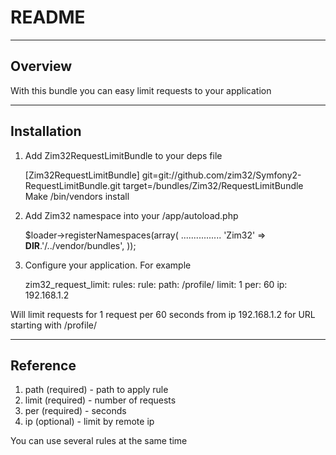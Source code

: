 README
========

---------
Overview
---------
With this bundle you can easy limit requests to your application

---------
Installation
---------
1) Add Zim32RequestLimitBundle to your deps file

    [Zim32RequestLimitBundle]
        git=git://github.com/zim32/Symfony2-RequestLimitBundle.git
        target=/bundles/Zim32/RequestLimitBundle
Make /bin/vendors install

2) Add Zim32 namespace into your /app/autoload.php

     $loader->registerNamespaces(array(
         ................
         'Zim32'            => __DIR__.'/../vendor/bundles',
     ));

3) Configure your application. For example

     zim32_request_limit:
       rules:
         rule:
           path: /profile/
           limit: 1
           per: 60
           ip: 192.168.1.2

Will limit requests for 1 request per 60 seconds from ip 192.168.1.2 for URL starting with /profile/

---------
Reference
---------

1. path (required) - path to apply rule
2. limit (required) - number of requests
3. per (required) - seconds
4. ip (optional) - limit by remote ip

You can use several rules at the same time